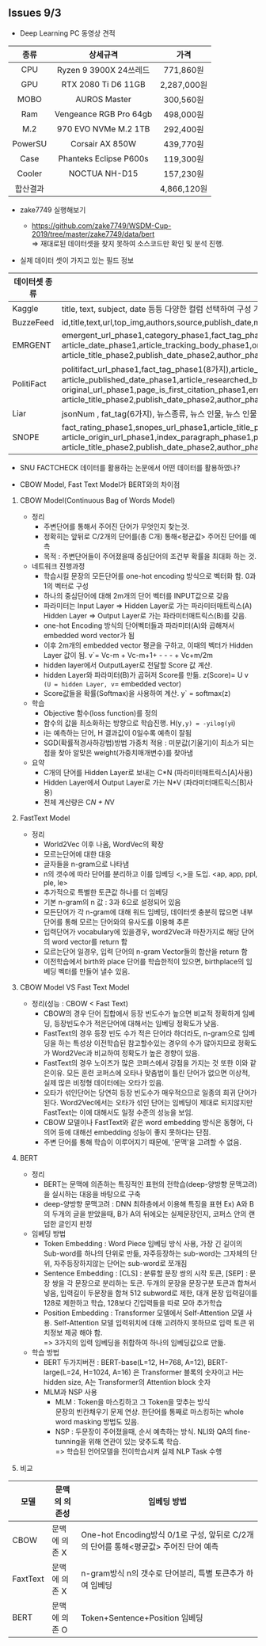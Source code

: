 ## Issues 9/3 

* Deep Learning PC 동영상 견적

|종류|상세규격|가격|
|:---:|:--------:|:---:|
|CPU|Ryzen 9 3900X 24쓰레드|771,860원|
|GPU|RTX 2080 Ti D6 11GB|2,287,000원|
|MOBO|AUROS Master|300,560원|
|Ram|Vengeance RGB Pro 64gb|498,000원|
|M.2|970 EVO NVMe M.2 1TB|292,400원|
|PowerSU|Corsair AX 850W|439,770원|
|Case|Phanteks Eclipse P600s|119,300원|
|Cooler|NOCTUA NH-D15|157,230원|
|합산결과|            |4,866,120원|


* zake7749 실행해보기
  - https://github.com/zake7749/WSDM-Cup-2019/tree/master/zake7749/data/bert   
  => 재대로된 데이터셋을 찾지 못하여 소스코드만 확인 및 분석 진행.

* 실제 데이터 셋이 가지고 있는 필드 정보

|데이터셋 종류|소유하는 필드명|
|------------|--------------|
|Kaggle|title, text, subject, date 등등  다양한 컬럼 선택하여 구성 가능|
|BuzzeFeed|id,title,text,url,top_img,authors,source,publish_date,movies,images,canonical_link,meta_data|
|EMRGENT|emergent_url_phase1,category_phase1,fact_tag_phase1,claim_phase1,claim_description_phase1,article_tags_phase1<br/>article_date_phase1,article_tracking_body_phase1,original_url_phase1,error_phase2,original_article_text_phase2<br/>article_title_phase2,publish_date_phase2,author_phase2|
|PolitiFact|politifact_url_phase1,fact_tag_phase1(8가지),article_title_phase1,article_claim_phase1,article_claim_citation_phase1<br/>article_published_date_phase1,article_researched_by_phase1,article_edited_by_phase1,article_categories_phase1<br/>original_url_phase1,page_is_first_citation_phase1,error_phase2,original_article_text_phase2,<br/>article_title_phase2,publish_date_phase2,author_phase2|
|Liar|jsonNum , fat_tag(6가지), 뉴스종류, 뉴스 인물, 뉴스 인물 직업, 지역, 성격(민주주의/공화주의),발췌 종류 등|
|SNOPE|fact_rating_phase1,snopes_url_phase1,article_title_phase1,article_category_phase1,article_date_phase1,article_claim_phase1<br/>article_origin_url_phase1,index_paragraph_phase1,page_is_first_citation_phase1,error_phase2,original_article_text_phase2<br/>article_title_phase2,publish_date_phase2,author_phase2


* SNU FACTCHECK 데이터를 활용하는 논문에서 어떤 데이터를 활용하였나? 

* CBOW Model, Fast Text Model가 BERT와의 차이점
 1. CBOW Model(Continuous Bag of Words Model)
    - 정리
      - 주변단어를 통해서 주어진 단어가 무엇인지 찾는것.
      - 정확히는 앞뒤로 C/2개의 단어를(총 C개) 통해<평균값> 주어진 단어를 예측
      - 목적 : 주변단어들이 주어졌을때 중심단어의 조건부 확률을 최대화 하는 것.
    - 네트워크 진행과정 
      - 학습시킬 문장의 모든단어를 one-hot encoding 방식으로 벡터화 함. 0과 1의 벡터로 구성
      - 하나의 중심단어에 대해 2m개의 단어 벡터를 INPUT값으로 갖음 
      - 파라미터는 Input Layer => Hidden Layer로 가는 파라미터매트릭스(A)   
                 Hidden Layer => Output Layer로 가는 파라미터매트릭스(B)를 갖음.
      - one-hot Encoding 방식의 단어벡터들과 파라미터(A)와 곱해져서 embedded word vector가 됨
      - 이후 2m개의 embedded vector 평균을 구하고, 이때의 벡터가 Hidden Layer 값이 됨.  v`= Vc-m + Vc-m+1+ - - - + Vc+m/2m
      - hidden layer에서 OutputLayer로 전달할 Score 값 계산. 
      - hidden Layer와 파라미터(B)가 곱혀저 Score를 만듦. z(Score)= U v` (U = hidden Layer, v`= embedded vector)
      - Score값들을 확률(Softmax)을 사용하여 계산. y` = softmax(z) 
    - 학습 
      - Objective 함수(loss function)를 정의
      - 함수의 값을 최소화하는 방향으로 학습진행. H(y`,y) = -yilog(y`i)
      - i는 예측하는 단어, H 결과값이 0일수록 예측이 잘됨
      - SGD(확률적경사하강법)방법 가중치 적용 : 미분값(기울기)이 최소가 되는 점을 찾아 알맞은 weight(가중치매개변수)를 찾아냄
    - 요약
      - C개의 단어를 Hidden Layer로 보내는 C*N (파라미터매트릭스[A]사용)
      - Hidden Layer에서 Output Layer로 가는 N*V (파라미터매트릭스[B]사용)
      - 전체 계산량은 C*N + N*V   
      
 2. FastText Model 
    - 정리 
      - World2Vec 이후 나옴, WordVec의 확장
      - 모르는단어에 대한 대응
      - 글자들을 n-gram으로 나타냄
      - n의 갯수에 따라 단어를 분리하고 이를 임베딩 <,>을 도입. <ap, app, ppl, ple, le> 
      - 추가적으로 특별한 토큰값 하나를 더 임베딩 
      - 기본 n-gram의 n 값 : 3과 6으로 설정되어 있음
      - 모든단어가 각 n-gram에 대해 워드 임베딩, 데이터셋 충분히 많으면 내부단어를 통해 모르는 단어와의 유사도를 이용해 추론
      - 입력단어가 vocabulary에 있을경우, word2Vec과 마찬가지로 해당 단어의 word vector를 return 함
      - 모르는단어 일경우, 입력 단어의 n-gram Vector들의 합산을 return 함
      - 이전학습에서 birth와 place 단어를 학습한적이 있으면, birthplace의 임베딩 벡터를 만들어 낼수 있음.
 3. CBOW Model VS Fast Text Model       
    - 정리(성능 : CBOW < Fast Text) 
      - CBOW의 경우 단어 집합에서 등장 빈도수가 높으면 비교적 정확하게 임베딩, 등장빈도수가 적은단어에 대해서는 임베딩 정확도가 낮음.
      - FastText의 경우 등장 빈도 수가 적은 단어라 하더라도, n-gram으로 임베딩을 하는 특성상 이전학습된 참고할수있는 경우의 수가 많아지므로 정확도가 Word2Vec과 비교하여 정확도가 높은 경향이 있음.
      - FastText의 경우 노이즈가 많은 코퍼스에서 강점을 가지는 것 또한 이와 같은이유. 모든 훈련 코퍼스에 오타나 맞춤법이 틀린 단어가 없으면 이상적, 실제 많은 비정형 데이터에는 오타가 있음.
      - 오타가 섞인단어는 당연히 등장 빈도수가 매우적으므로 일종의 희귀 단어가 된다. Word2Vec에서는 오타가 섞인 단어는 임베딩이 제대로 되지않지만 FastText는 이에 대해서도 일정 수준의 성능을 보임.
      - CBOW 모델이나 FastText와 같은 word embedding 방식은 동형어, 다의어 등에 대해선 embedding 성능이 좋지 못하다는 단점.
      - 주변 단어를 통해 학습이 이루어지기 때문에, '문맥'을 고려할 수 없음.
 4. BERT 
    - 정리
      - BERT는 문맥에 의존하는 특징적인 표현의 전학습(deep-양방향 문맥고려)을 실시하는 대응을 바탕으로 구축
      - deep-양방향 문맥고려 : DNN 최하층에서 이용해 특징을 표현 Ex) A와 B의 두개의 글을 받았을때, B가 A의 뒤에오는 실제문장인지, 코퍼스 안의 랜덤한 글인지 판정
    - 임베딩 방법 
      - Token Embedding : Word Piece 임베딩 방식 사용, 가장 긴 길이의 Sub-word를 하나의 단위로 만듦, 자주등장하는 sub-word는 그자체의 단위, 자주등장하지않는 단어는 sub-word로 쪼개짐
      - Sentence Embedding : [CLS] : 분류할 문장 쌍의 시작 토큰, [SEP] : 문장 쌍을 각 문장으로 분리하는 토큰.
                두개의 문장을 문장구분 토큰과 합쳐서 넣음, 입력길이 두문장을 합쳐 512 subword로 제한, 대개 문장 입력길이를 128로 제한하고 학습, 128보다 긴입력들을 따로 모아 추가학습
      - Position Embedding : Transformer 모델에서 Self-Attention 모델 사용. Self-Attention 모델 입력위치에 대해 고려하지 못하므로 입력 토큰 위치정보 제공 해야 함.   
      => 3가지의 입력 임베딩을 취합하여 하나의 임베딩값으로 만듦.
    - 학습 방법
      - BERT 두가지버전 : BERT-base(L=12, H=768, A=12), BERT-large(L=24, H=1024, A=16) 은 Transformer 블록의 숫자이고 H는 hidden size, A는 Transformer의 Attention block 숫자
      - MLM과 NSP 사용
        - MLM : Token을 마스킹하고 그 Token을 맞추는 방식   
        문장의 빈칸채우기 문제 연상. 한단어를 통째로 마스킹하는 whole word masking 방법도 있음.
        - NSP : 두문장이 주어졌을때, 순서 예측하는 방식. NLI와 QA의 fine-tunning을 위해 연관이 있는 맞추도록 학습.   
        => 학습된 언어모델을 전이학습시켜 실제 NLP Task 수행

  5. 비교
 
 |모델|문맥의 의존성|임베딩 방법|
 |---|-------------|---------|
 |CBOW|문맥에 의존 X|One-hot Encoding방식 0/1로 구성, 앞뒤로 C/2개의 단어를 통해<평균값> 주어진 단어 예측|
 |FaxtText|문맥에 의존 X|n-gram방식 n의 갯수로 단어분리, 특별 토큰추가 하여 임베딩|
 |BERT|문맥에 의존 O|Token+Sentence+Position 임베딩|

